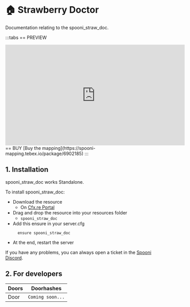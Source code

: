 # 🏠 Strawberry Doctor
Documentation relating to the spooni_straw_doc.

:::tabs
== PREVIEW
<iframe width="560" height="315" src="https://dunb17ur4ymx4.cloudfront.net/packages/images/1c21e46dd9c9b3c11a3b91cc038b66db961939ac.png" frameborder="0" allow="accelerometer; autoplay; clipboard-write; encrypted-media; gyroscope; picture-in-picture; web-share" referrerpolicy="strict-origin-when-cross-origin" allowfullscreen></iframe>
== BUY
[Buy the mapping](https://spooni-mapping.tebex.io/package/6902185)
:::

## 1. Installation
spooni_straw_doc works Standalone.  

To install spooni_straw_doc:
- Download the resource
  - On [Cfx.re Portal](https://portal.cfx.re/)
- Drag and drop the resource into your resources folder
  - `spooni_straw_doc`
- Add this ensure in your server.cfg
  ```
    ensure spooni_straw_doc
  ```
- At the end, restart the server

If you have any problems, you can always open a ticket in the [Spooni Discord](https://discord.gg/spooni).

## 2. For developers
| Doors                     | Doorhashes
|---------------------------|----------------------------------------------------------------------------------|
| Door                      | `Coming soon...`
